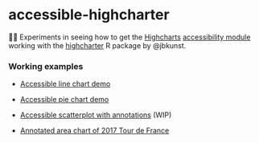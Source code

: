 # accessible-highcharter
👩‍🔬 Experiments in seeing how to get the [Highcharts](https://github.com/highcharts/highcharts) [accessibility module](https://www.highcharts.com/docs/accessibility/accessibility-module) working with the [highcharter](https://github.com/jbkunst/highcharter) R package by @jbkunst.

### Working examples

* [Accessible line chart demo](https://rpubs.com/maraaverick/accessible-highcharter)

* [Accessible pie chart demo](https://rpubs.com/maraaverick/highcharter-accessible-pie-chart)

* [Accessible scatterplot with annotations](http://rpubs.com/maraaverick/highcharter_palmerpenguins) (WIP)

* [Annotated area chart of 2017 Tour de France](https://rpubs.com/maraaverick/tourdefrance_highcharter_demo)
